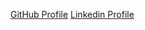 [GitHub Profile](https://github.com/neerajput)
[Linkedin Profile](https://www.linkedin.com/in/neeraj-rajput-6566ab56/)
